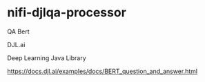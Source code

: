 # nifi-djlqa-processor






QA Bert

DJL.ai

Deep Learning Java Library

https://docs.djl.ai/examples/docs/BERT_question_and_answer.html

